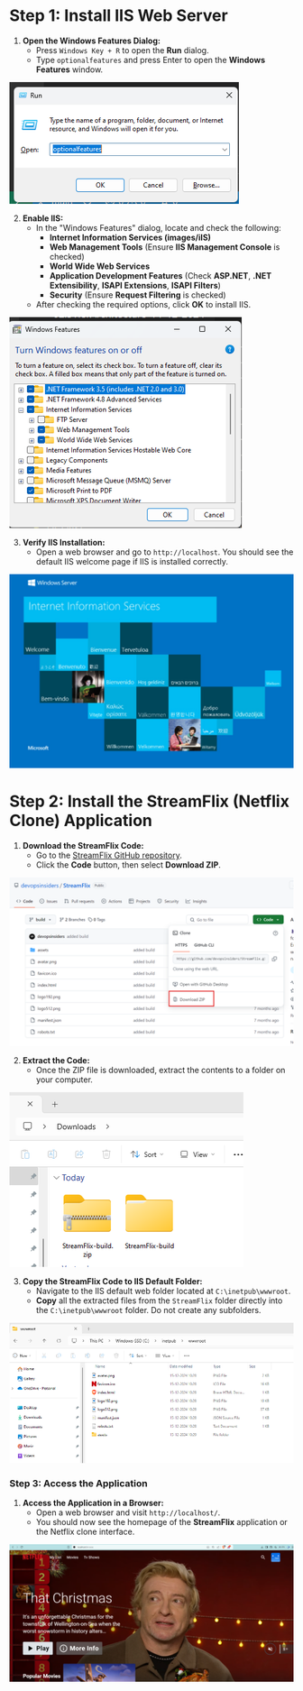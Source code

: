 # Step 1: Install IIS Web Server

1. **Open the Windows Features Dialog:**
   - Press `Windows Key + R` to open the **Run** dialog.
   - Type `optionalfeatures` and press Enter to open the **Windows Features** window.

![alt text](images/image-4.png)

2. **Enable IIS:**
   - In the "Windows Features" dialog, locate and check the following:
     - **Internet Information Services (images/iIS)**
     - **Web Management Tools** (Ensure **IIS Management Console** is checked)
     - **World Wide Web Services**
     - **Application Development Features** (Check **ASP.NET**, **.NET Extensibility**, **ISAPI Extensions**, **ISAPI Filters**)
     - **Security** (Ensure **Request Filtering** is checked)
   - After checking the required options, click **OK** to install IIS.

![alt text](images/image-3.png)

3. **Verify IIS Installation:**
   - Open a web browser and go to `http://localhost`. You should see the default IIS welcome page if IIS is installed correctly.

![alt text](images/image-5.png)

# Step 2: Install the StreamFlix (Netflix Clone) Application

1. **Download the StreamFlix Code:**
   - Go to the [StreamFlix GitHub repository](https://github.com/devopsinsiders/StreamFlix).
   - Click the **Code** button, then select **Download ZIP**.

![alt text](images/image.png)

2. **Extract the Code:**
   - Once the ZIP file is downloaded, extract the contents to a folder on your computer.

![alt text](images/image-6.png)

3. **Copy the StreamFlix Code to IIS Default Folder:**
   - Navigate to the IIS default web folder located at `C:\inetpub\wwwroot`.
   - **Copy** all the extracted files from the `StreamFlix` folder directly into the `C:\inetpub\wwwroot` folder. Do not create any subfolders.

![alt text](images/image-1.png)

### Step 3: Access the Application

1. **Access the Application in a Browser:**
   - Open a web browser and visit `http://localhost/`.
   - You should now see the homepage of the **StreamFlix** application or the Netflix clone interface.

![alt text](images/image-2.png)

